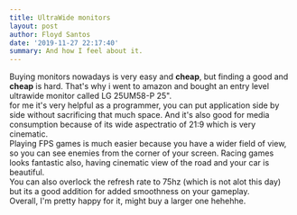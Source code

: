 ```yaml
---
title: UltraWide monitors
layout: post
author: Floyd Santos
date: '2019-11-27 22:17:40'
summary: And how I feel about it.
---
```


Buying monitors nowadays is very easy and **cheap**, but finding a good and **cheap** is hard. That's why i  went to amazon and bought an entry level ultrawide monitor called LG 25UM58-P 25".
<br/>
for me it's very helpful as a programmer, you can put application side by side without sacrificing that much space. And it's also good for media consumption because of its wide aspectratio of 21:9 which is very cinematic.
<br/>
Playing FPS games is much easier because you have a wider field of view, so you can see enemies from the corner of your screen. Racing games looks fantastic also, having cinematic view of the road and your car is beautiful.
<br/>
You can also overlock the refresh rate to 75hz (which is not alot this day) but its a good addition for added smoothness on your gameplay.
<br/>
Overall, I'm pretty happy for it, might buy a larger one hehehhe.